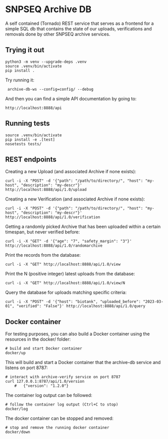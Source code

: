 SNPSEQ Archive DB
==================

A self contained (Tornado) REST service that serves as a frontend for a simple SQL db that contains the state of our
uploads, verifications and removals done by other SNPSEQ archive services.

Trying it out
-------------

    python3 -m venv --upgrade-deps .venv
    source .venv/bin/activate
    pip install .

Try running it:

     archive-db-ws --config=config/ --debug

And then you can find a simple API documentation by going to:

    http://localhost:8888/api

Running tests
-------------

    source .venv/bin/activate
    pip install -e .[test]
    nosetests tests/


REST endpoints
--------------

Creating a new Upload (and associated Archive if none exists): 

    curl -i -X "POST" -d '{"path": "/path/to/directory/", "host": "my-host", "description": "my-descr"}' http://localhost:8888/api/1.0/upload

Creating a new Verification (and associated Archive if none exists):
    
    curl -i -X "POST" -d '{"path": "/path/to/directory/", "host": "my-host", "description": "my-descr"}' http://localhost:8888/api/1.0/verification

Getting a randomly picked Archive that has been uploaded within a certain timespan, but never verified before: 

    curl -i -X "GET" -d '{"age": "7", "safety_margin": "3"}' http://localhost:8888/api/1.0/randomarchive

Print the records from the database:

    curl -i -X "GET" http://localhost:8888/api/1.0/view

Print the N (positive integer) latest uploads from the database:

    curl -i -X "GET" http://localhost:8888/api/1.0/view/N

Query the database for uploads matching specific criteria:
    
    curl -i -X "POST" -d '{"host": "biotank", "uploaded_before": "2023-03-01", "verified": "False"}' http://localhost:8888/api/1.0/query

Docker container
----------------

For testing purposes, you can also build a Docker container using the resources in the docker/ folder:

    # build and start Docker container
    docker/up

This will build and start a Docker container that the archive-db service and listens on port 8787:

    # interact with archive-verify service on port 8787
    curl 127.0.0.1:8787/api/1.0/version
        #   {"version": "1.2.0"}

The container log output can be followed:

    # follow the container log output (Ctrl+C to stop)
    docker/log

The docker container can be stopped and removed:

    # stop and remove the running docker container
    docker/down
